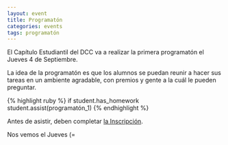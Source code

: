 ```yaml
---
layout: event
title: Programatón
categories: events
tags: programatón
---
```



El Capítulo Estudiantil del DCC va a realizar la primera programatón el Jueves 4 de Septiembre.

La idea de la programatón es que los alumnos se puedan reunir a hacer sus tareas en un ambiente agradable, con premios y gente a la cuál le pueden preguntar.


{% highlight ruby %}
if student.has_homework
  student.assist(programatón_1)
{% endhighlight %}

Antes de asistir, deben completar [la Inscripción][form-sign].

Nos vemos el Jueves (=

[form-sign]: https://docs.google.com/a/uc.cl/forms/d/1Lf70ePVsa1nKMWPvqSA_OjaLMQUc9MhC6CCU_Ej5yDI/viewform
